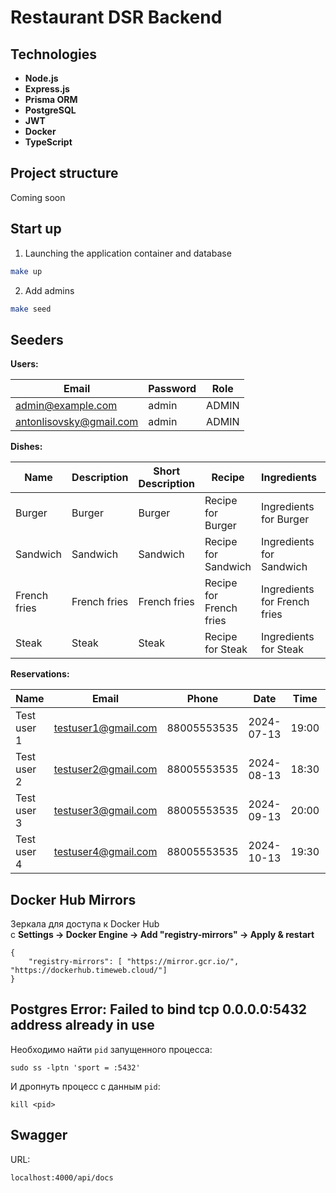 # Restaurant DSR Backend

## Technologies

- **Node.js**
- **Express.js**
- **Prisma ORM**
- **PostgreSQL**
- **JWT**
- **Docker**
- **TypeScript**

## Project structure

Coming soon

## Start up

1) Launching the application container and database
```bash 
make up
```

2) Add admins 
```bash 
make seed
```

## Seeders

**Users:**
<br>

| Email                  | Password | Role  |
|------------------------|----------|-------|
| admin@example.com      | admin    | ADMIN |
| antonlisovsky@gmail.com| admin    | ADMIN |


**Dishes:**
<br>

| Name         | Description  | Short Description | Recipe               | Ingredients               | Image URL                                                                                                           |
|--------------|--------------|-------------------|----------------------|---------------------------|---------------------------------------------------------------------------------------------------------------------|
| Burger       | Burger       | Burger            | Recipe for Burger    | Ingredients for Burger    | [Image](https://avatars.mds.yandex.net/i?id=4dd6be3717152abb3bd0f0347660062a7fff8710-12525791-images-thumbs&n=13)  |
| Sandwich     | Sandwich     | Sandwich          | Recipe for Sandwich  | Ingredients for Sandwich  | [Image](https://encrypted-tbn0.gstatic.com/images?q=tbn:ANd9GcQ1QiCmNEp3vF9Kw_QNe-Wv6-IH82nOSwBDMQ&usqp=CAU)       |
| French fries | French fries | French fries      | Recipe for French fries| Ingredients for French fries | [Image](https://klopotenko.com/wp-content/uploads/2021/04/Kartoshka-fri_siteWeb.jpg?v=1617290723)                  |
| Steak        | Steak        | Steak             | Recipe for Steak     | Ingredients for Steak     | [Image](https://halal-spb.ru/sites/default/files/styles/large/public/bd09da8cd90c4f5f8807f24785545d00.jpg?itok=KnyHC-n8) |


**Reservations:**
<br>

| Name        | Email              | Phone        | Date       | Time   | Guests |
|-------------|--------------------|--------------|------------|--------|--------|
| Test user 1 | testuser1@gmail.com| 88005553535  | 2024-07-13 | 19:00  | 2      |
| Test user 2 | testuser2@gmail.com| 88005553535  | 2024-08-13 | 18:30  | 4      |
| Test user 3 | testuser3@gmail.com| 88005553535  | 2024-09-13 | 20:00  | 3      |
| Test user 4 | testuser4@gmail.com| 88005553535  | 2024-10-13 | 19:30  | 5      |


## Docker Hub Mirrors
Зеркала для доступа к Docker Hub 
<br>
с
**Settings -> Docker Engine -> Add "registry-mirrors" -> Apply & restart**
```
{
    "registry-mirrors": [ "https://mirror.gcr.io/", "https://dockerhub.timeweb.cloud/"]
}
```

## Postgres Error: Failed to bind tcp 0.0.0.0:5432 address already in use
Необходимо найти ```pid``` запущенного процесса:
```
sudo ss -lptn 'sport = :5432'
```
И дропнуть процесс с данным ```pid```:
```
kill <pid>
```

## Swagger

URL:
<br>
```
localhost:4000/api/docs
```